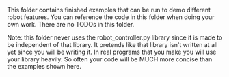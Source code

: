 This folder contains finished examples that can be run to demo different robot features.
You can reference the code in this folder when doing your own work.  There are no TODOs in this folder.

Note: this folder never uses the robot_controller.py library since it is made to be independent of that library.  It pretends like that library isn't written at all yet since you will be writing it.
In real programs that you make you will use your library heavily.  So often your code will be MUCH more concise than the examples shown here.

